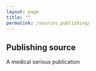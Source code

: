```yaml
---
layout: page
title: ""
permalink: /sources_publishing/
---
```


Publishing source
--------
A medical serious publication

&nbsp;

<div align="center">
<blockquote class="twitter-tweet" data-lang="en">
<a href="https://twitter.com/AmJPsychiatry/status/950780530173280256"></a></blockquote>
<script async="" src="//platform.twitter.com/widgets.js" charset="utf-8"></script>
</div>